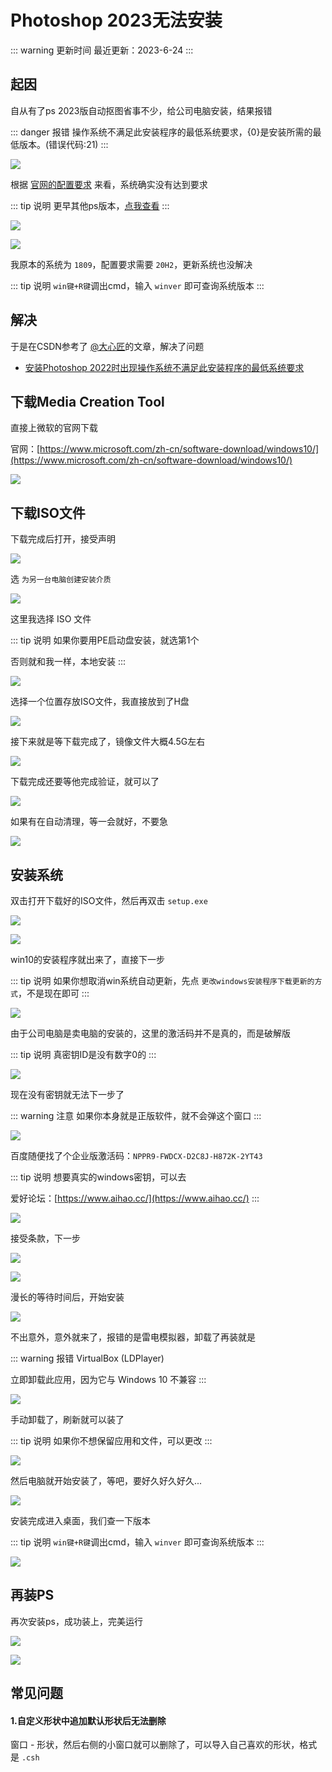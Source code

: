# Photoshop 2023无法安装

::: warning 更新时间
最近更新：2023-6-24
:::


## 起因

自从有了ps 2023版自动抠图省事不少，给公司电脑安装，结果报错

::: danger 报错
操作系统不满足此安装程序的最低系统要求，{0}是安装所需的最低版本。(错误代码:21)
:::


![](./ps-01.png)

根据 [官网的配置要求](https://helpx.adobe.com/cn/photoshop/system-requirements.chromeless.html) 来看，系统确实没有达到要求

::: tip 说明
更早其他ps版本，[点我查看](https://helpx.adobe.com/cn/photoshop/system-requirements/earlier-versions.chromeless.html)
:::

![](./ps-02.png)

![](./ps-03.png)



我原本的系统为 `1809`，配置要求需要 `20H2`，更新系统也没解决

::: tip 说明
`win键+R键`调出cmd，输入 `winver` 即可查询系统版本
:::

## 解决

于是在CSDN参考了 [@大心匠](https://blog.csdn.net/leitingvre)的文章，解决了问题

* [安装Photoshop 2022时出现操作系统不满足此安装程序的最低系统要求](https://blog.csdn.net/leitingvre/article/details/123267644)


## 下载Media Creation Tool

直接上微软的官网下载

官网：[https://www.microsoft.com/zh-cn/software-download/windows10/](https://www.microsoft.com/zh-cn/software-download/windows10/)


![](./ps-04.png)

## 下载ISO文件

下载完成后打开，接受声明

![](./ps-05.png)

选 `为另一台电脑创建安装介质` 

![](./ps-06.png)

这里我选择 ISO 文件

::: tip 说明 
如果你要用PE启动盘安装，就选第1个

否则就和我一样，本地安装
:::

![](./ps-07.png)

选择一个位置存放ISO文件，我直接放到了H盘

![](./ps-08.png)

接下来就是等下载完成了，镜像文件大概4.5G左右

![](./ps-09.png)

下载完成还要等他完成验证，就可以了


![](./ps-10.png)

如果有在自动清理，等一会就好，不要急

![](./ps-11.png)


## 安装系统

双击打开下载好的ISO文件，然后再双击 `setup.exe`

![](./ps-12.png)

![](./ps-13.png)

win10的安装程序就出来了，直接下一步

::: tip 说明
如果你想取消win系统自动更新，先点 `更改windows安装程序下载更新的方式`，不是现在即可
:::


![](./ps-14.png)


由于公司电脑是卖电脑的安装的，这里的激活码并不是真的，而是破解版

::: tip 说明
真密钥ID是没有数字0的
:::

![](./ps-15.png)

现在没有密钥就无法下一步了

::: warning 注意
如果你本身就是正版软件，就不会弹这个窗口
:::

![](./ps-16.png)

百度随便找了个企业版激活码：`NPPR9-FWDCX-D2C8J-H872K-2YT43`

::: tip 说明
想要真实的windows密钥，可以去

爱好论坛：[https://www.aihao.cc/](https://www.aihao.cc/)
:::

![](./ps-17.png)

接受条款，下一步

![](./ps-18.png)

![](./ps-19.png)

漫长的等待时间后，开始安装

![](./ps-20.png)

不出意外，意外就来了，报错的是雷电模拟器，卸载了再装就是

::: warning 报错
VirtualBox (LDPlayer)

立即卸载此应用，因为它与 Windows 10 不兼容
:::

![](./ps-21.png)

手动卸载了，刷新就可以装了

::: tip 说明
如果你不想保留应用和文件，可以更改
:::

![](./ps-22.png)

然后电脑就开始安装了，等吧，要好久好久好久...

![](./ps-23.png)


安装完成进入桌面，我们查一下版本

::: tip 说明
`win键+R键`调出cmd，输入 `winver` 即可查询系统版本
:::

![](./ps-24.png)


## 再装PS

再次安装ps，成功装上，完美运行

![](./ps-25.png)


![](./ps-26.png)



## 常见问题

#### 1.自定义形状中追加默认形状后无法删除

窗口 - 形状，然后右侧的小窗口就可以删除了，可以导入自己喜欢的形状，格式是 `.csh`